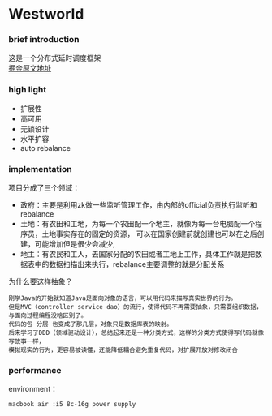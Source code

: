 # Westworld

### brief introduction
这是一个分布式延时调度框架  
[掘金原文地址](https://juejin.cn/post/6951905809617911845)

### high light
- 扩展性
- 高可用
- 无锁设计
- 水平扩容
- auto rebalance

### implementation
项目分成了三个领域：  
- 政府：主要是利用zk做一些监听管理工作，由内部的official负责执行监听和rebalance
- 土地：有农田和工地，为每一个农田配一个地主，就像为每一台电脑配一个程序员，土地事实存在的固定的资源，
可以在国家创建前就创建也可以在之后创建，可能增加但是很少会减少,
- 地主：有农民和工人，去国家分配的农田或者工地上工作，具体工作就是把数据表中的数据扫描出来执行，rebalance主要调整的就是分配关系

为什么要这样抽象？  
```
刚学Java的开始就知道Java是面向对象的语言，可以用代码来描写真实世界的行为。
但是MVC（controller service dao）的流行，使得代码不再需要抽象，只需要组织数据，与面向过程编程没啥区别了。
代码的包 分层 也变成了那几层，对象只是数据库表的映射。
后来学习了DDD（领域驱动设计），总结起来还是一种分类方式，这样的分类方式使得写代码就像写故事一样，
模拟现实的行为，更容易被读懂，还能降低耦合避免重复代码，对扩展开放对修改闭合
```

### performance
environment：
```
macbook air :i5 8c-16g power supply
```